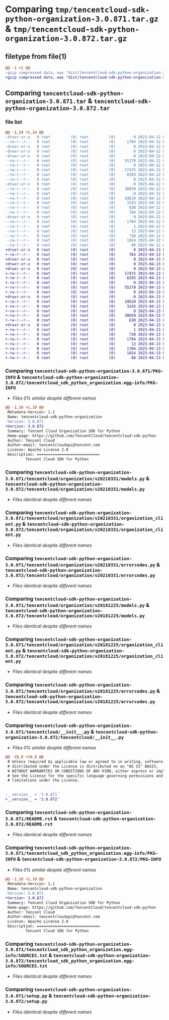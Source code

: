 # Comparing `tmp/tencentcloud-sdk-python-organization-3.0.871.tar.gz` & `tmp/tencentcloud-sdk-python-organization-3.0.872.tar.gz`

## filetype from file(1)

```diff
@@ -1 +1 @@
-gzip compressed data, was "dist/tencentcloud-sdk-python-organization-3.0.871.tar", last modified: Wed Apr 12 00:37:45 2023, max compression
+gzip compressed data, was "dist/tencentcloud-sdk-python-organization-3.0.872.tar", last modified: Thu Apr 13 00:53:25 2023, max compression
```

## Comparing `tencentcloud-sdk-python-organization-3.0.871.tar` & `tencentcloud-sdk-python-organization-3.0.872.tar`

### file list

```diff
@@ -1,24 +1,24 @@
-drwxr-xr-x   0 root         (0) root         (0)        0 2023-04-12 00:37:45.000000 tencentcloud-sdk-python-organization-3.0.871/
--rw-r--r--   0 root         (0) root         (0)     1704 2023-04-12 00:37:45.000000 tencentcloud-sdk-python-organization-3.0.871/PKG-INFO
-drwxr-xr-x   0 root         (0) root         (0)        0 2023-04-12 00:37:45.000000 tencentcloud-sdk-python-organization-3.0.871/tencentcloud/
-drwxr-xr-x   0 root         (0) root         (0)        0 2023-04-12 00:37:45.000000 tencentcloud-sdk-python-organization-3.0.871/tencentcloud/organization/
-drwxr-xr-x   0 root         (0) root         (0)        0 2023-04-12 00:37:45.000000 tencentcloud-sdk-python-organization-3.0.871/tencentcloud/organization/v20210331/
--rw-r--r--   0 root         (0) root         (0)    55279 2023-04-12 00:37:44.000000 tencentcloud-sdk-python-organization-3.0.871/tencentcloud/organization/v20210331/models.py
--rw-r--r--   0 root         (0) root         (0)        0 2023-04-12 00:37:44.000000 tencentcloud-sdk-python-organization-3.0.871/tencentcloud/organization/v20210331/__init__.py
--rw-r--r--   0 root         (0) root         (0)    17475 2023-04-12 00:37:44.000000 tencentcloud-sdk-python-organization-3.0.871/tencentcloud/organization/v20210331/organization_client.py
--rw-r--r--   0 root         (0) root         (0)     8203 2023-04-12 00:37:44.000000 tencentcloud-sdk-python-organization-3.0.871/tencentcloud/organization/v20210331/errorcodes.py
--rw-r--r--   0 root         (0) root         (0)        0 2023-04-12 00:37:45.000000 tencentcloud-sdk-python-organization-3.0.871/tencentcloud/organization/__init__.py
-drwxr-xr-x   0 root         (0) root         (0)        0 2023-04-12 00:37:45.000000 tencentcloud-sdk-python-organization-3.0.871/tencentcloud/organization/v20181225/
--rw-r--r--   0 root         (0) root         (0)    30659 2023-04-12 00:37:45.000000 tencentcloud-sdk-python-organization-3.0.871/tencentcloud/organization/v20181225/models.py
--rw-r--r--   0 root         (0) root         (0)        0 2023-04-12 00:37:45.000000 tencentcloud-sdk-python-organization-3.0.871/tencentcloud/organization/v20181225/__init__.py
--rw-r--r--   0 root         (0) root         (0)    19620 2023-04-12 00:37:45.000000 tencentcloud-sdk-python-organization-3.0.871/tencentcloud/organization/v20181225/organization_client.py
--rw-r--r--   0 root         (0) root         (0)     3243 2023-04-12 00:37:45.000000 tencentcloud-sdk-python-organization-3.0.871/tencentcloud/organization/v20181225/errorcodes.py
--rw-r--r--   0 root         (0) root         (0)      630 2023-04-12 00:37:44.000000 tencentcloud-sdk-python-organization-3.0.871/tencentcloud/__init__.py
--rw-r--r--   0 root         (0) root         (0)      764 2023-04-12 00:37:44.000000 tencentcloud-sdk-python-organization-3.0.871/README.rst
-drwxr-xr-x   0 root         (0) root         (0)        0 2023-04-12 00:37:45.000000 tencentcloud-sdk-python-organization-3.0.871/tencentcloud_sdk_python_organization.egg-info/
--rw-r--r--   0 root         (0) root         (0)     1704 2023-04-12 00:37:45.000000 tencentcloud-sdk-python-organization-3.0.871/tencentcloud_sdk_python_organization.egg-info/PKG-INFO
--rw-r--r--   0 root         (0) root         (0)        1 2023-04-12 00:37:45.000000 tencentcloud-sdk-python-organization-3.0.871/tencentcloud_sdk_python_organization.egg-info/dependency_links.txt
--rw-r--r--   0 root         (0) root         (0)       13 2023-04-12 00:37:45.000000 tencentcloud-sdk-python-organization-3.0.871/tencentcloud_sdk_python_organization.egg-info/top_level.txt
--rw-r--r--   0 root         (0) root         (0)      738 2023-04-12 00:37:45.000000 tencentcloud-sdk-python-organization-3.0.871/tencentcloud_sdk_python_organization.egg-info/SOURCES.txt
--rw-r--r--   0 root         (0) root         (0)     1024 2023-04-12 00:37:44.000000 tencentcloud-sdk-python-organization-3.0.871/setup.py
--rw-r--r--   0 root         (0) root         (0)       88 2023-04-12 00:37:45.000000 tencentcloud-sdk-python-organization-3.0.871/setup.cfg
+drwxr-xr-x   0 root         (0) root         (0)        0 2023-04-13 00:53:25.000000 tencentcloud-sdk-python-organization-3.0.872/
+-rw-r--r--   0 root         (0) root         (0)      764 2023-04-13 00:53:25.000000 tencentcloud-sdk-python-organization-3.0.872/README.rst
+drwxr-xr-x   0 root         (0) root         (0)        0 2023-04-13 00:53:25.000000 tencentcloud-sdk-python-organization-3.0.872/tencentcloud/
+drwxr-xr-x   0 root         (0) root         (0)        0 2023-04-13 00:53:25.000000 tencentcloud-sdk-python-organization-3.0.872/tencentcloud/organization/
+drwxr-xr-x   0 root         (0) root         (0)        0 2023-04-13 00:53:25.000000 tencentcloud-sdk-python-organization-3.0.872/tencentcloud/organization/v20210331/
+-rw-r--r--   0 root         (0) root         (0)    17475 2023-04-13 00:53:25.000000 tencentcloud-sdk-python-organization-3.0.872/tencentcloud/organization/v20210331/organization_client.py
+-rw-r--r--   0 root         (0) root         (0)     8203 2023-04-13 00:53:25.000000 tencentcloud-sdk-python-organization-3.0.872/tencentcloud/organization/v20210331/errorcodes.py
+-rw-r--r--   0 root         (0) root         (0)        0 2023-04-13 00:53:25.000000 tencentcloud-sdk-python-organization-3.0.872/tencentcloud/organization/v20210331/__init__.py
+-rw-r--r--   0 root         (0) root         (0)    55279 2023-04-13 00:53:25.000000 tencentcloud-sdk-python-organization-3.0.872/tencentcloud/organization/v20210331/models.py
+-rw-r--r--   0 root         (0) root         (0)        0 2023-04-13 00:53:25.000000 tencentcloud-sdk-python-organization-3.0.872/tencentcloud/organization/__init__.py
+drwxr-xr-x   0 root         (0) root         (0)        0 2023-04-13 00:53:25.000000 tencentcloud-sdk-python-organization-3.0.872/tencentcloud/organization/v20181225/
+-rw-r--r--   0 root         (0) root         (0)    19620 2023-04-13 00:53:25.000000 tencentcloud-sdk-python-organization-3.0.872/tencentcloud/organization/v20181225/organization_client.py
+-rw-r--r--   0 root         (0) root         (0)     3243 2023-04-13 00:53:25.000000 tencentcloud-sdk-python-organization-3.0.872/tencentcloud/organization/v20181225/errorcodes.py
+-rw-r--r--   0 root         (0) root         (0)        0 2023-04-13 00:53:25.000000 tencentcloud-sdk-python-organization-3.0.872/tencentcloud/organization/v20181225/__init__.py
+-rw-r--r--   0 root         (0) root         (0)    30659 2023-04-13 00:53:25.000000 tencentcloud-sdk-python-organization-3.0.872/tencentcloud/organization/v20181225/models.py
+-rw-r--r--   0 root         (0) root         (0)      630 2023-04-13 00:53:25.000000 tencentcloud-sdk-python-organization-3.0.872/tencentcloud/__init__.py
+drwxr-xr-x   0 root         (0) root         (0)        0 2023-04-13 00:53:25.000000 tencentcloud-sdk-python-organization-3.0.872/tencentcloud_sdk_python_organization.egg-info/
+-rw-r--r--   0 root         (0) root         (0)        1 2023-04-13 00:53:25.000000 tencentcloud-sdk-python-organization-3.0.872/tencentcloud_sdk_python_organization.egg-info/dependency_links.txt
+-rw-r--r--   0 root         (0) root         (0)      738 2023-04-13 00:53:25.000000 tencentcloud-sdk-python-organization-3.0.872/tencentcloud_sdk_python_organization.egg-info/SOURCES.txt
+-rw-r--r--   0 root         (0) root         (0)     1704 2023-04-13 00:53:25.000000 tencentcloud-sdk-python-organization-3.0.872/tencentcloud_sdk_python_organization.egg-info/PKG-INFO
+-rw-r--r--   0 root         (0) root         (0)       13 2023-04-13 00:53:25.000000 tencentcloud-sdk-python-organization-3.0.872/tencentcloud_sdk_python_organization.egg-info/top_level.txt
+-rw-r--r--   0 root         (0) root         (0)     1704 2023-04-13 00:53:25.000000 tencentcloud-sdk-python-organization-3.0.872/PKG-INFO
+-rw-r--r--   0 root         (0) root         (0)     1024 2023-04-13 00:53:25.000000 tencentcloud-sdk-python-organization-3.0.872/setup.py
+-rw-r--r--   0 root         (0) root         (0)       88 2023-04-13 00:53:25.000000 tencentcloud-sdk-python-organization-3.0.872/setup.cfg
```

### Comparing `tencentcloud-sdk-python-organization-3.0.871/PKG-INFO` & `tencentcloud-sdk-python-organization-3.0.872/tencentcloud_sdk_python_organization.egg-info/PKG-INFO`

 * *Files 0% similar despite different names*

```diff
@@ -1,10 +1,10 @@
 Metadata-Version: 1.1
 Name: tencentcloud-sdk-python-organization
-Version: 3.0.871
+Version: 3.0.872
 Summary: Tencent Cloud Organization SDK for Python
 Home-page: https://github.com/TencentCloud/tencentcloud-sdk-python
 Author: Tencent Cloud
 Author-email: tencentcloudapi@tencent.com
 License: Apache License 2.0
 Description: ============================
         Tencent Cloud SDK for Python
```

### Comparing `tencentcloud-sdk-python-organization-3.0.871/tencentcloud/organization/v20210331/models.py` & `tencentcloud-sdk-python-organization-3.0.872/tencentcloud/organization/v20210331/models.py`

 * *Files identical despite different names*

### Comparing `tencentcloud-sdk-python-organization-3.0.871/tencentcloud/organization/v20210331/organization_client.py` & `tencentcloud-sdk-python-organization-3.0.872/tencentcloud/organization/v20210331/organization_client.py`

 * *Files identical despite different names*

### Comparing `tencentcloud-sdk-python-organization-3.0.871/tencentcloud/organization/v20210331/errorcodes.py` & `tencentcloud-sdk-python-organization-3.0.872/tencentcloud/organization/v20210331/errorcodes.py`

 * *Files identical despite different names*

### Comparing `tencentcloud-sdk-python-organization-3.0.871/tencentcloud/organization/v20181225/models.py` & `tencentcloud-sdk-python-organization-3.0.872/tencentcloud/organization/v20181225/models.py`

 * *Files identical despite different names*

### Comparing `tencentcloud-sdk-python-organization-3.0.871/tencentcloud/organization/v20181225/organization_client.py` & `tencentcloud-sdk-python-organization-3.0.872/tencentcloud/organization/v20181225/organization_client.py`

 * *Files identical despite different names*

### Comparing `tencentcloud-sdk-python-organization-3.0.871/tencentcloud/organization/v20181225/errorcodes.py` & `tencentcloud-sdk-python-organization-3.0.872/tencentcloud/organization/v20181225/errorcodes.py`

 * *Files identical despite different names*

### Comparing `tencentcloud-sdk-python-organization-3.0.871/tencentcloud/__init__.py` & `tencentcloud-sdk-python-organization-3.0.872/tencentcloud/__init__.py`

 * *Files 0% similar despite different names*

```diff
@@ -10,8 +10,8 @@
 # Unless required by applicable law or agreed to in writing, software
 # distributed under the License is distributed on an "AS IS" BASIS,
 # WITHOUT WARRANTIES OR CONDITIONS OF ANY KIND, either express or implied.
 # See the License for the specific language governing permissions and
 # limitations under the License.
 
 
-__version__ = '3.0.871'
+__version__ = '3.0.872'
```

### Comparing `tencentcloud-sdk-python-organization-3.0.871/README.rst` & `tencentcloud-sdk-python-organization-3.0.872/README.rst`

 * *Files identical despite different names*

### Comparing `tencentcloud-sdk-python-organization-3.0.871/tencentcloud_sdk_python_organization.egg-info/PKG-INFO` & `tencentcloud-sdk-python-organization-3.0.872/PKG-INFO`

 * *Files 0% similar despite different names*

```diff
@@ -1,10 +1,10 @@
 Metadata-Version: 1.1
 Name: tencentcloud-sdk-python-organization
-Version: 3.0.871
+Version: 3.0.872
 Summary: Tencent Cloud Organization SDK for Python
 Home-page: https://github.com/TencentCloud/tencentcloud-sdk-python
 Author: Tencent Cloud
 Author-email: tencentcloudapi@tencent.com
 License: Apache License 2.0
 Description: ============================
         Tencent Cloud SDK for Python
```

### Comparing `tencentcloud-sdk-python-organization-3.0.871/tencentcloud_sdk_python_organization.egg-info/SOURCES.txt` & `tencentcloud-sdk-python-organization-3.0.872/tencentcloud_sdk_python_organization.egg-info/SOURCES.txt`

 * *Files identical despite different names*

### Comparing `tencentcloud-sdk-python-organization-3.0.871/setup.py` & `tencentcloud-sdk-python-organization-3.0.872/setup.py`

 * *Files identical despite different names*

